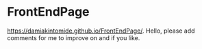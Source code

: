 # FrontEndPage

https://damiakintomide.github.io/FrontEndPage/.
Hello, please add comments for me to improve on and if you like.
